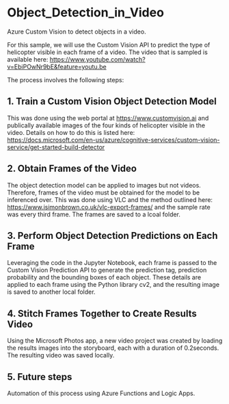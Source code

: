 # Object_Detection_in_Video
Azure Custom Vision to detect objects in a video. 

For this sample, we will use the Custom Vision API to predict the type of helicopter visible in each frame of a video. The video that is sampled is available here: https://www.youtube.com/watch?v=EbiPOwNr9bE&feature=youtu.be

The process involves the following steps:

## 1. Train a Custom Vision Object Detection Model
This was done using the web portal at https://www.customvision.ai and publically available images of the four kinds of helicopter visible in the video. Details on how to do this is listed here: https://docs.microsoft.com/en-us/azure/cognitive-services/custom-vision-service/get-started-build-detector

## 2. Obtain Frames of the Video
The object detection model can be applied to images but not videos. Therefore, frames of the video must be obtained for the model to be inferenced over. This was done using VLC and the method outlined here: https://www.isimonbrown.co.uk/vlc-export-frames/ and the sample rate was every third frame. The frames are saved to a lcoal folder. 

## 3. Perform Object Detection Predictions on Each Frame
Leveraging the code in the Jupyter Notebook, each frame is passed to the Custom Vision Prediction API to generate the prediction tag, prediction probability and the bounding boxes of each object. These details are applied to each frame using the Python library cv2, and the resulting image is saved to another local folder. 

## 4. Stitch Frames Together to Create Results Video
Using the Microsoft Photos app, a new video project was created by loading the results images into the storyboard, each with a duration of 0.2seconds. The resulting video was saved locally.  

## 5. Future steps
Automation of this process using Azure Functions and Logic Apps. 
